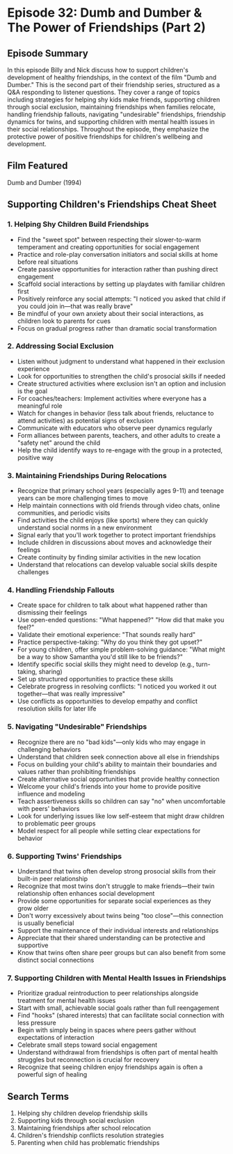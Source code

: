 # Episode 32: Dumb and Dumber & The Power of Friendships (Part 2)

## Episode Summary
In this episode Billy and Nick discuss how to support children's development of healthy friendships, in the context of the film "Dumb and Dumber." This is the second part of their friendship series, structured as a Q&A responding to listener questions. They cover a range of topics including strategies for helping shy kids make friends, supporting children through social exclusion, maintaining friendships when families relocate, handling friendship fallouts, navigating "undesirable" friendships, friendship dynamics for twins, and supporting children with mental health issues in their social relationships. Throughout the episode, they emphasize the protective power of positive friendships for children's wellbeing and development.

## Film Featured
Dumb and Dumber (1994)

## Supporting Children's Friendships Cheat Sheet

### 1. Helping Shy Children Build Friendships
- Find the "sweet spot" between respecting their slower-to-warm temperament and creating opportunities for social engagement
- Practice and role-play conversation initiators and social skills at home before real situations
- Create passive opportunities for interaction rather than pushing direct engagement
- Scaffold social interactions by setting up playdates with familiar children first
- Positively reinforce any social attempts: "I noticed you asked that child if you could join in—that was really brave"
- Be mindful of your own anxiety about their social interactions, as children look to parents for cues
- Focus on gradual progress rather than dramatic social transformation

### 2. Addressing Social Exclusion
- Listen without judgment to understand what happened in their exclusion experience
- Look for opportunities to strengthen the child's prosocial skills if needed
- Create structured activities where exclusion isn't an option and inclusion is the goal
- For coaches/teachers: Implement activities where everyone has a meaningful role
- Watch for changes in behavior (less talk about friends, reluctance to attend activities) as potential signs of exclusion
- Communicate with educators who observe peer dynamics regularly
- Form alliances between parents, teachers, and other adults to create a "safety net" around the child
- Help the child identify ways to re-engage with the group in a protected, positive way

### 3. Maintaining Friendships During Relocations
- Recognize that primary school years (especially ages 9-11) and teenage years can be more challenging times to move
- Help maintain connections with old friends through video chats, online communities, and periodic visits
- Find activities the child enjoys (like sports) where they can quickly understand social norms in a new environment
- Signal early that you'll work together to protect important friendships
- Include children in discussions about moves and acknowledge their feelings
- Create continuity by finding similar activities in the new location
- Understand that relocations can develop valuable social skills despite challenges

### 4. Handling Friendship Fallouts
- Create space for children to talk about what happened rather than dismissing their feelings
- Use open-ended questions: "What happened?" "How did that make you feel?"
- Validate their emotional experience: "That sounds really hard"
- Practice perspective-taking: "Why do you think they got upset?"
- For young children, offer simple problem-solving guidance: "What might be a way to show Samantha you'd still like to be friends?"
- Identify specific social skills they might need to develop (e.g., turn-taking, sharing)
- Set up structured opportunities to practice these skills
- Celebrate progress in resolving conflicts: "I noticed you worked it out together—that was really impressive"
- Use conflicts as opportunities to develop empathy and conflict resolution skills for later life

### 5. Navigating "Undesirable" Friendships
- Recognize there are no "bad kids"—only kids who may engage in challenging behaviors
- Understand that children seek connection above all else in friendships
- Focus on building your child's ability to maintain their boundaries and values rather than prohibiting friendships
- Create alternative social opportunities that provide healthy connection
- Welcome your child's friends into your home to provide positive influence and modeling
- Teach assertiveness skills so children can say "no" when uncomfortable with peers' behaviors
- Look for underlying issues like low self-esteem that might draw children to problematic peer groups
- Model respect for all people while setting clear expectations for behavior

### 6. Supporting Twins' Friendships
- Understand that twins often develop strong prosocial skills from their built-in peer relationship
- Recognize that most twins don't struggle to make friends—their twin relationship often enhances social development
- Provide some opportunities for separate social experiences as they grow older
- Don't worry excessively about twins being "too close"—this connection is usually beneficial
- Support the maintenance of their individual interests and relationships
- Appreciate that their shared understanding can be protective and supportive
- Know that twins often share peer groups but can also benefit from some distinct social connections

### 7. Supporting Children with Mental Health Issues in Friendships
- Prioritize gradual reintroduction to peer relationships alongside treatment for mental health issues
- Start with small, achievable social goals rather than full reengagement
- Find "hooks" (shared interests) that can facilitate social connection with less pressure
- Begin with simply being in spaces where peers gather without expectations of interaction
- Celebrate small steps toward social engagement
- Understand withdrawal from friendships is often part of mental health struggles but reconnection is crucial for recovery
- Recognize that seeing children enjoy friendships again is often a powerful sign of healing

## Search Terms
1. Helping shy children develop friendship skills
2. Supporting kids through social exclusion
3. Maintaining friendships after school relocation
4. Children's friendship conflicts resolution strategies
5. Parenting when child has problematic friendships